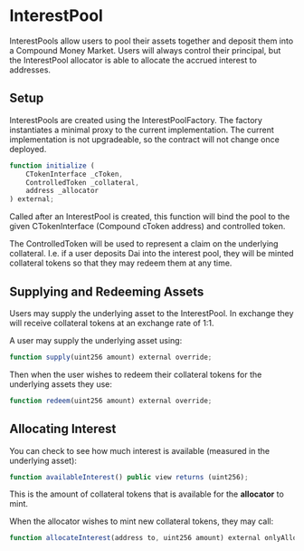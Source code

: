 # InterestPool

InterestPools allow users to pool their assets together and deposit them into a Compound Money Market.  Users will always control their principal, but the InterestPool allocator is able to allocate the accrued interest to addresses.

## Setup

InterestPools are created using the InterestPoolFactory.  The factory instantiates a minimal proxy to the current implementation.  The current implementation is not upgradeable, so the contract will not change once deployed.

```javascript
function initialize (
    CTokenInterface _cToken,
    ControlledToken _collateral,
    address _allocator
) external;
```

Called after an InterestPool is created, this function will bind the pool to the given CTokenInterface \(Compound cToken address\) and controlled token. 

The ControlledToken will be used to represent a claim on the underlying collateral.  I.e. if a user deposits Dai into the interest pool, they will be minted collateral tokens so that they may redeem them at any time.

## Supplying and Redeeming Assets

Users may supply the underlying asset to the InterestPool.  In exchange they will receive collateral tokens at an exchange rate of 1:1.

A user may supply the underlying asset using:

```javascript
function supply(uint256 amount) external override;
```

Then when the user wishes to redeem their collateral tokens for the underlying assets they use:

```javascript
function redeem(uint256 amount) external override;
```

## Allocating Interest

You can check to see how much interest is available \(measured in the underlying asset\):

```javascript
function availableInterest() public view returns (uint256);
```

This is the amount of collateral tokens that is available for the **allocator** to mint.

When the allocator wishes to mint new collateral tokens, they may call:

```javascript
function allocateInterest(address to, uint256 amount) external onlyAllocator;
```




